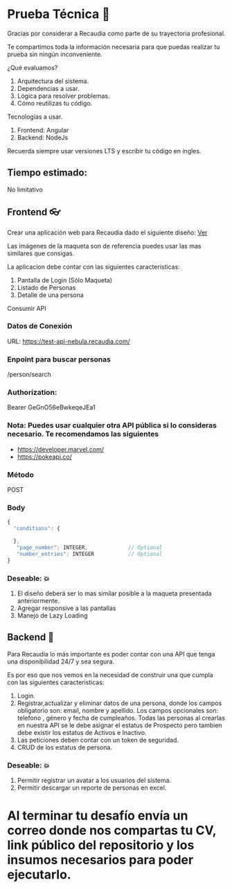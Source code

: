 
# Prueba Técnica :rocket:

Gracias por considerar a Recaudia como parte de su trayectoria profesional. 

Te compartimos toda la información necesaria para que puedas realizar tu prueba sin ningún inconveniente. 

¿Qué evaluamos?

1. Arquitectura del sistema.
2. Dependencias a usar.
3. Lógica para resolver problemas.
4. Cómo reutilizas tu código.

Tecnologías a usar.
1. Frontend: Angular
2. Backend: NodeJs

Recuerda siempre usar versiones LTS y escribir tu código en ingles. 

## Tiempo estimado:

No limitativo 

## Frontend :eyeglasses:

Crear una aplicación web para Recaudia dado el siguiente diseño: [Ver](https://nebuladiag.blob.core.windows.net/challenges/prueba.pdf)

Las imágenes de la maqueta son de referencia puedes usar las mas similares que consigas. 

La aplicacion debe contar con las siguientes caracteristicas:

1. Pantalla de Login (Sólo Maqueta)
2. Listado de Personas
3. Detalle de una persona

Consumir API 

### Datos de Conexión 
URL: https://test-api-nebula.recaudia.com/

### Enpoint para buscar personas
/person/search

### Authorization: 

Bearer GeGnO56eBwkeqeJEa1

### Nota: Puedes usar cualquier otra API pública si lo consideras necesario. Te recomendamos las siguientes 
- https://developer.marvel.com/
- https://pokeapi.co/
  
### Método 
  POST

  ### Body 
  ```javascript
  {
    "conditions": {

    },
     "page_number": INTEGER,             // Optional
     "number_entries": INTEGER           // Optional
}
```

### Deseable:  :boom:
1. El diseño deberá ser lo mas similar posible a la maqueta presentada anteriormente.
2. Agregar responsive a las pantallas
3. Manejo de Lazy Loading



## Backend :minidisc:

Para Recaudia lo más importante es poder contar con una API que tenga una disponibilidad 24/7 y sea segura. 

Es por eso que nos vemos en la necesidad de construir una que cumpla con las siguientes caracteristicas: 

1. Login.
2. Registrar,actualizar y eliminar datos de una persona, donde los campos obligatorio son: email, nombre y apellido. Los campos opcionales son: telefono , género y fecha de cumpleaños. Todas las personas al crearlas en nuestra API se le debe asignar el estatus de Prospecto pero tambien debe existir los estatus de Activos e Inactivo.
3. Las peticiones deben contar con un token de seguridad.
4. CRUD de los estatus de persona.

### Deseable:  :boom:
1. Permitir registrar un avatar a los usuarios del sistema.
2. Permitir descargar un reporte de personas en excel.

# Al terminar tu desafío envía un correo donde nos compartas tu CV, link público del repositorio y los insumos necesarios para poder ejecutarlo.

 ![<img
   src="https://nebuladiag.blob.core.windows.net/challenges/alienship.png"
   width="100px">](https://nebuladiag.blob.core.windows.net/challenges/alienship.png)
